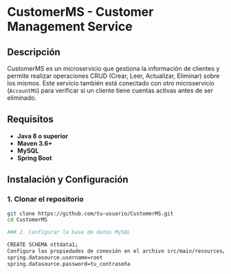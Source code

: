 # CustomerMS - Customer Management Service

## Descripción

CustomerMS es un microservicio que gestiona la información de clientes y permite realizar operaciones CRUD (Crear, Leer, Actualizar, Eliminar) sobre los mismos. Este servicio también está conectado con otro microservicio (`AccountMS`) para verificar si un cliente tiene cuentas activas antes de ser eliminado.

## Requisitos

- **Java 8 o superior**
- **Maven 3.6+**
- **MySQL**
- **Spring Boot**

## Instalación y Configuración

### 1. Clonar el repositorio

```bash
git clone https://github.com/tu-usuario/CustomerMS.git
cd CustomerMS

### 2. Configurar la base de datos MySQL

CREATE SCHEMA nttdata1;
Configura las propiedades de conexión en el archivo src/main/resources/application.properties:
spring.datasource.username=root
spring.datasource.password=tu_contraseña



